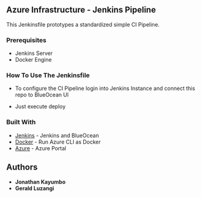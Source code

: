 ## Azure Infrastructure - Jenkins Pipeline

This Jenkinsfile prototypes a standardized simple CI Pipeline.

### Prerequisites

- Jenkins Server 
- Docker Engine


### How To Use The Jenkinsfile

- To configure the CI Pipeline login into Jenkins Instance and connect this repo to BlueOcean UI

- Just execute deploy

### Built With

* [Jenkins](https://jenkins.io/doc/tutorials/create-a-pipeline-in-blue-ocean/) - Jenkins and BlueOcean
* [Docker](https://hub.docker.com/r/azuresdk/azure-cli-python/) - Run Azure CLI as Docker
* [Azure](portal.azure.com) - Azure Portal


## Authors

* **Jonathan Kayumbo**
* **Gerald Luzangi**

